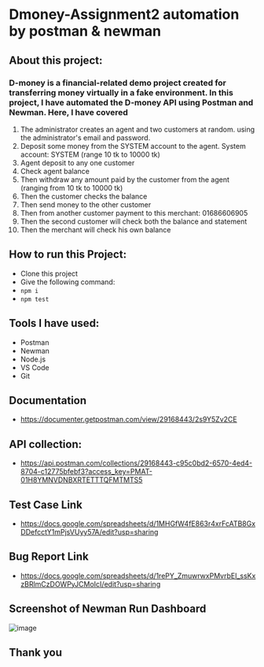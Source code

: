 # Dmoney-Assignment2 automation by postman & newman

## About this project:


### D-money is a financial-related demo project created for transferring money virtually in a fake environment. In this project, I have automated the D-money API using Postman and Newman. Here, I have covered 
1. The administrator creates an agent and two customers at random. using the administrator's email and password.
2. Deposit some money from the SYSTEM account to the agent. System account: SYSTEM (range 10 tk to 10000 tk)
3. Agent deposit to any one customer
4. Check agent balance
5. Then withdraw any amount paid by the customer from the agent (ranging from 10 tk to 10000 tk)
6. Then the customer checks the balance
7. Then send money to the other customer
8. Then from another customer payment to this merchant: 01686606905
9. Then the second customer will check both the balance and statement
10. Then the merchant will check his own balance

## How to run this Project:
- Clone this project
- Give the following command:
- ``` npm i ```
- ``` npm test ```

## Tools I have used:
- Postman
- Newman
- Node.js
- VS Code
- Git

## Documentation
- https://documenter.getpostman.com/view/29168443/2s9Y5Zv2CE 

## API collection:
- https://api.postman.com/collections/29168443-c95c0bd2-6570-4ed4-8704-c12775bfebf3?access_key=PMAT-01H8YMNVDNBXRTETTTQFMTMTS5 

## Test Case Link
- https://docs.google.com/spreadsheets/d/1MHGfW4fE863r4xrFcATB8GxDDefcctY1mPjsVUyy57A/edit?usp=sharing

## Bug Report Link
- https://docs.google.com/spreadsheets/d/1rePY_ZmuwrwxPMvrbEI_ssKxzBRlmCzDOWPyJCMoIcI/edit?usp=sharing

## Screenshot of Newman Run Dashboard
![image](https://github.com/AshrafUAsif/Dmoney-Assignment2/assets/108550504/be83a34c-d427-4d5f-a4c9-a51cecbc0972)

## Thank you